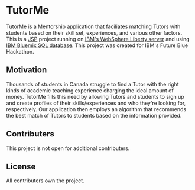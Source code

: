 # TutorMe

TutorMe is a Mentorship application that faciliates matching Tutors with students based on their skill set, experiences, and 
various other factors. This is a [JSP](https://en.wikipedia.org/wiki/JavaServer_Pages) project running on [IBM's WebSphere Liberty server](https://developer.ibm.com/wasdev/websphere-liberty/) and using [IBM Bluemix SQL database](http://www.ibm.com/cloud-computing/bluemix/). This project was created for IBM's Future Blue Hackathon. 

## Motivation

Thousands of students in Canada struggle to find a Tutor with the right kinds of academic teaching experience charging the ideal amount of money. TutorMe fills this need by allowing Tutors and students to sign up and create profiles of their skills/experiences and who they're looking for, respectively. Our application then employs an algorithm that recommends the best match of Tutors to students based on the information provided. 

## Contributers

This project is not open for additional contributers. 

## License

All contributers own the project. 


